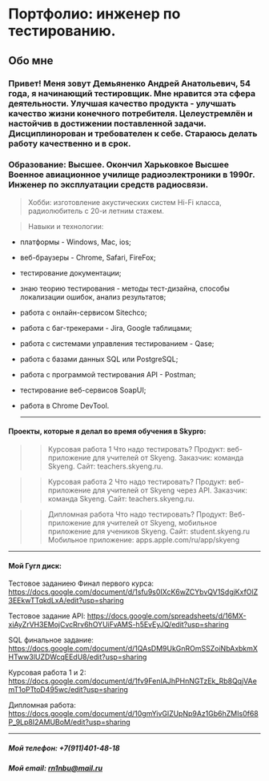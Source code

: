 # Портфолио: инженер по тестированию.

## Обо мне

### Привет! Меня зовут Демьяненко Андрей Анатольевич, 54 года, я начинающий тестировщик. Мне нравится эта сфера деятельности. Улучшая качество продукта - улучшать качество жизни конечного потребителя. Целеустремлён и настойчив в достижении поставленной задачи. Дисциплинорован и требователен к себе. Стараюсь делать работу качественно и в срок.

### Образование: Высшее. Окончил Харьковкое Высшее Военное авиационное училище радиоэлектроники в 1990г. Инженер по эксплуатации средств радиосвязи.

> Хобби: изготовление акустических систем Hi-Fi класса, радиолюбитель с 20-и летним стажем.

> Навыки и технологии:
- платформы - Windows, Mac, ios;
- веб-браузеры - Chrome, Safari, FireFox;
- тестирование документации;
- знаю теорию тестирования - методы тест-дизайна, способы локализации ошибок, анализ результатов;
- работа с онлайн-сервисом Sitechco;
- работа с баг-трекерами - Jira, Google таблицами; 
- работа с системами управления тестированием - Qase;
- работа с базами данных SQL или PostgreSQL;
- работа с программой тестирования API  - Postman;
- тестирование веб-сервисов SoapUI;
- работа в Chrome DevTool.

  ---
#### Проекты, которые я делал во время обучения в Skypro:
>> Курсовая работа 1
Что надо тестировать?
Продукт: веб-приложение для учителей от Skyeng.
Заказчик: команда Skyeng.
Сайт: teachers.skyeng.ru.

>> Курсовая работа 2
Что надо тестировать?
Продукт: веб-приложение для учителей от Skyeng через API.
Заказчик: команда Skyeng.
Сайт: teachers.skyeng.ru.

>> Дипломная работа
Что надо тестировать?
Продукт: Веб-приложение для учителей от Skyeng, мобильное приложение для учеников Skyeng.
Сайт: student.skyeng.ru
Мобильное приложение: apps.apple.com/ru/app/skyeng

---
#### Мой Гугл диск:

Тестовое заданиею Финал первого курса: https://docs.google.com/document/d/1sfu9s0IXcK6wZCYbvQV1SdgjKxfOlZ3EEkwTTqkdLxA/edit?usp=sharing

Тестовое задание API: https://docs.google.com/spreadsheets/d/16MX-xiAyZrVH3EMojCvcRrv6hOYUiFvAMS-h5EvEyJQ/edit?usp=sharing

SQL финальное задание: https://docs.google.com/document/d/1QAsDM9UkGnROmSSZoiNbAxbkmXHTww3lUZDWcqEEdU8/edit?usp=sharing

Курсовая работа 1 и 2: https://docs.google.com/document/d/1fv9FenIAJhPHnNGTzEk_Rb8QqjVAemT1oPTtoD495wc/edit?usp=sharing

Дипломная работа: https://docs.google.com/document/d/10gmYivGlZUpNp9Az1Gb6hZMIs0f68P_9Lp8I2AMUBoM/edit?usp=sharing

---
##### Мой телефон: +7(911)401-48-18

##### Мой email: rn1nbu@mail.ru

